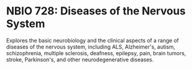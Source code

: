 # NBIO 728: Diseases of the Nervous System

Explores the basic neurobiology and the clinical aspects of a range of diseases of the nervous system, including ALS, Alzheimer's, autism, schizophrenia, multiple sclerosis, deafness, epilepsy, pain, brain tumors, stroke, Parkinson's, and other neurodegenerative diseases.